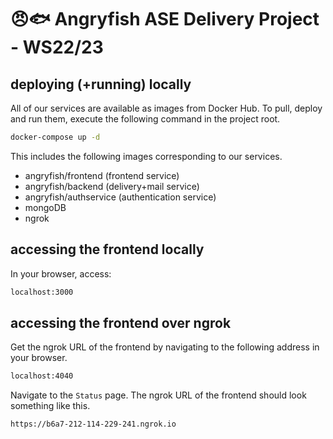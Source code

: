 # 😠🐟 Angryfish ASE Delivery Project - WS22/23

## deploying (+running) locally

All of our services are available as images from Docker Hub.
To pull, deploy and run them, execute the following command in the project root.
```bash
docker-compose up -d
```
This includes the following images corresponding to our services.
- angryfish/frontend (frontend service)
- angryfish/backend (delivery+mail service)
- angryfish/authservice (authentication service)
- mongoDB
- ngrok

## accessing the frontend locally
In your browser, access:
```bash
localhost:3000
```

## accessing the frontend over ngrok

Get the ngrok URL of the frontend by navigating to the following address in your browser.
```bash
localhost:4040
```
Navigate to the `Status` page. The ngrok URL of the frontend should look something like this.
```bash
https://b6a7-212-114-229-241.ngrok.io
```
